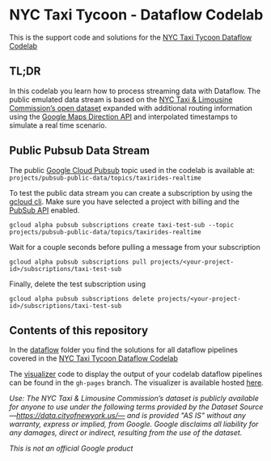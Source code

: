 # NYC Taxi Tycoon - Dataflow Codelab

This is the support code and solutions for the [NYC Taxi Tycoon Dataflow Codelab](https://gcplab.me/codelabs/cloud-dataflow-nyc-taxi-tycoon) 

## TL;DR
In this codelab you learn how to process streaming data with Dataflow. The public emulated data stream is based on 
the [NYC Taxi & Limousine Commission’s open dataset](https://data.cityofnewyork.us/) expanded with additional routing 
information using the [Google Maps Direction API](https://developers.google.com/maps/documentation/directions/) and 
interpolated timestamps to simulate a real time scenario.

## Public Pubsub Data Stream
The public [Google Cloud Pubsub](https://cloud.google.com/pubsub/) topic used in the codelab is available at: 
`projects/pubsub-public-data/topics/taxirides-realtime`

To test the public data stream you can create a subscription by using the [gcloud cli](https://cloud.google.com/sdk/gcloud/). 
Make sure you have selected a project with billing and the [PubSub API](https://console.cloud.google.com/apis/api/pubsub.googleapis.com/overview) enabled.

```gcloud alpha pubsub subscriptions create taxi-test-sub --topic projects/pubsub-public-data/topics/taxirides-realtime```

Wait for a couple seconds before pulling a message from your subscription

```gcloud alpha pubsub subscriptions pull projects/<your-project-id>/subscriptions/taxi-test-sub```

Finally, delete the test subscription using

```gcloud alpha pubsub subscriptions delete projects/<your-project-id>/subscriptions/taxi-test-sub```

## Contents of this repository

In the [dataflow](dataflow/) folder you find the solutions for all dataflow pipelines covered in the [NYC Taxi Tycoon Dataflow Codelab](https://gcplab.me/codelabs/cloud-dataflow-nyc-taxi-tycoon) 

The [visualizer](https://github.com/googlecodelabs/cloud-dataflow-nyc-taxi-tycoon/tree/gh-pages) code to display the output of your 
codelab dataflow pipelines can be found in the `gh-pages` branch. The visualizer is available hosted [here](https://googlecodelabs.github.io/cloud-dataflow-nyc-taxi-tycoon).

*Use: The NYC Taxi & Limousine Commission’s dataset is publicly available for anyone to use under the following terms 
provided by the Dataset Source —https://data.cityofnewyork.us/— and is provided "AS IS" without any warranty, express 
or implied, from Google. 
Google disclaims all liability for any damages, direct or indirect, resulting from the use of the dataset.*

*This is not an official Google product*
